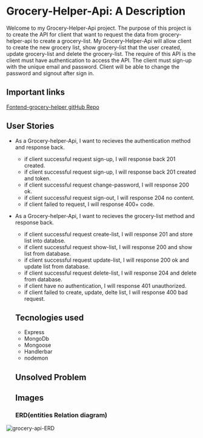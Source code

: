 # Grocery-Helper-Api: A Description

Welcome to my Grocery-Helper-Api project. The purpose of this project is to create the API for client that want to request the data from grocery-helper-api to create a grocery-list. My Grocery-Helper-Api will allow client to create the new grocery list, show grocery-list that the user created, update grocery-list and delete the grocery-list. The require of this API is the client must have authentication to access the API. The client must sign-up with the unique email and password. Client will be able to change the password and signout after sign in.

## Important links
<!-- need the web application link -->

[Fontend-grocery-helper gitHub Repo](https://github.com/Nuanjan/grocery-helper-client)

## User Stories
* As a Grocery-helper-Api, I want to recieves the authentication method and response back.
    - if client successful request sign-up, I will response back 201 created.
    - if client successful request sign-up, I will response back 201 created and token.
    - if client successful request change-password, I will response 200 ok.
    - if client successful request sign-out, I will response 204 no content.
    - if client failed to request, I will response 400+ code.

* As a Grocery-helper-Api, I want to recieves the grocery-list method and response back.
   - if client successful request create-list, I will response 201 and store list into databse.
   - if client successful request show-list, I will response 200 and show list from database.
   - if client successful request update-list, I will response 200 ok and update list from database.
   - if client successful request delete-list, I will response 204 and delete from database.
   - if client have no authentication, I will response 401 unauthorized.
   - if client failed to create, update, delte list, I will response 400 bad request.

   ## Tecnologies used

   * Express
   * MongoDb
   * Mongoose
   * Handlerbar
   * nodemon

   ## Unsolved Problem

   ## Images

   ### ERD(entities Relation diagram)

![grocery-api-ERD](https://i.imgur.com/ntYRNQm.png)
